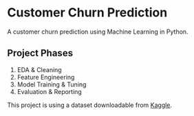 # Customer Churn Prediction
A customer churn prediction using Machine Learning in Python.

## Project Phases
1. EDA & Cleaning
2. Feature Engineering
3. Model Training & Tuning
4. Evaluation & Reporting

This project is using a dataset downloadable from [Kaggle](https://www.kaggle.com/datasets/blastchar/telco-customer-churn).
